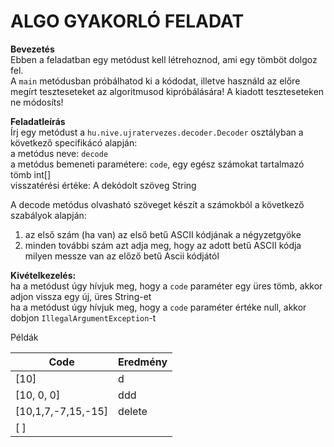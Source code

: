 # **ALGO GYAKORLÓ FELADAT**

**Bevezetés**  
Ebben a feladatban egy metódust kell létrehoznod, ami egy tömböt dolgoz fel.  
A `main` metódusban próbálhatod ki a kódodat, illetve használd az előre megírt teszteseteket az algoritmusod kipróbálására! A kiadott teszteseteken ne módosíts!

**Feladatleírás**  
Írj egy metódust a `hu.nive.ujratervezes.decoder.Decoder` osztályban a következő specifikácó alapján:  
a metódus neve: `decode`  
a metódus bemeneti paramétere: `code`, egy egész számokat tartalmazó tömb int[]  
visszatérési értéke: A dekódolt szöveg String

A decode metódus olvasható szöveget készít a számokból a következő szabályok alapján:  
1. az első szám (ha van) az első betű ASCII kódjának a négyzetgyöke  
2. minden további szám azt adja meg, hogy az adott betű ASCII kódja milyen messze van az előző betű Ascii kódjától

**Kivételkezelés:**  
ha a metódust úgy hívjuk meg, hogy a `code` paraméter egy üres tömb, akkor adjon vissza egy új, üres String-et  
ha a metódust úgy hívjuk meg, hogy a `code` paraméter értéke null, akkor dobjon `IllegalArgumentException`-t

Példák

| Code | Eredmény |
|-----|-----|
| [10] | d |
| [10, 0, 0] | ddd |
| [10,1,7,-7,15,-15] | delete |
| [ ] | |
